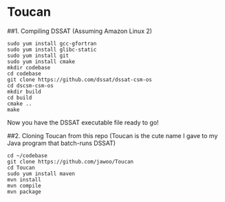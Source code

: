 # Toucan

##1. Compiling DSSAT
(Assuming Amazon Linux 2)

```
sudo yum install gcc-gfortran
sudo yum install glibc-static
sudo yum install git
sudo yum install cmake
mkdir codebase
cd codebase
git clone https://github.com/dssat/dssat-csm-os
cd dscsm-csm-os
mkdir build
cd build
cmake ..
make
```
Now you have the DSSAT executable file ready to go!

##2. Cloning Toucan from this repo
(Toucan is the cute name I gave to my Java program that batch-runs DSSAT)

```
cd ~/codebase
git clone https://github.com/jawoo/Toucan
cd Toucan
sudo yum install maven
mvn install
mvn compile
mvn package
```
